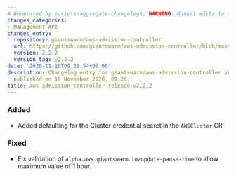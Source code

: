 ```yaml
---
# Generated by scripts/aggregate-changelogs. WARNING: Manual edits to this files will be overwritten.
changes_categories:
- Management API
changes_entry:
  repository: giantswarm/aws-admission-controller
  url: https://github.com/giantswarm/aws-admission-controller/blob/master/CHANGELOG.md#222---2020-11-10
  version: 2.2.2
  version_tag: v2.2.2
date: '2020-11-10T09:26:54+00:00'
description: Changelog entry for giantswarm/aws-admission-controller version 2.2.2,
  published on 10 November 2020, 09:26.
title: aws-admission-controller release v2.2.2
---
```


### Added
- Added defaulting for the Cluster credential secret in the `AWSCluster` CR
### Fixed
- Fix validation of `alpha.aws.giantswarm.io/update-pause-time` to allow maximum value of 1 hour.
